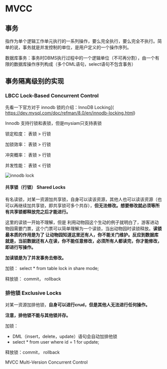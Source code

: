 # MVCC

## 事务

指作为单个逻辑工作单元执行的一系列操作，要么完全执行，要么完全不执行。简单的说，事务就是并发控制的单位，是用户定义的一个操作序列。

数据库事务：事务时DBMS执行过程中的一个逻辑单位（不可再分割），由一个有限的数据库操作序列构成（多个DML语句，select语句不包含事务）

## 事务隔离级别的实现

### **LBCC** Lock-Based Concurrent Control

先看一下官方对于 innodb 锁的介绍：InnoDB Locking]( https://dev.mysql.com/doc/refman/8.0/en/innodb-locking.html)

Innodb 支持行锁和表锁，但是mysiam只支持表锁

锁定粒度： 表锁 > 行锁

加锁效率： 表锁 > 行锁

冲突概率： 表锁 > 行锁

并发性能： 表锁 < 行锁

![innodb lock](https://blog-1300663127.cos.ap-shanghai.myqcloud.com/BackEnd_Notes/JavaSE/innodblock.png)

#### 共享锁（行锁） Shared Locks

有名读锁，对某一资源加共享锁，自身可以读该资源，其他人也可以读该资源（也可以再继续加共享锁，即共享锁可多个共存），**但无法修改。想要修改就必须等所有共享锁都释放完之后才能进行。**

这里的读锁一开始不理解，但是 利用动物园这个生动的例子就明白了，游客进动物园需要门票，这个门票可以简单理解为一个读锁，当出动物园时读锁释放。**读锁最本质的作用是为了 让动物园知道这里还有人，你不能关门维护。反应到数据库就是，当前数据还有人在读，你不能任意修改，必须所有人都读完，你才能修改，即进行写操作。**

**加读锁是为了并发事务去修改。**

加锁： select * from table lock in share mode;

释放锁： commit， rollback



### 排他锁 Exclusive Locks

对某一资源加排他锁，**自身可以进行crud，但是其他人无法进行任何操作。**

**注意，排他锁不能与其他锁并存。**



加锁：

- DML（insert，delete，update）语句会自动加排他锁
- select * from user where id = 1 for update;

释放锁：commit， rollback

MVCC Multi-Version Concurrent Control